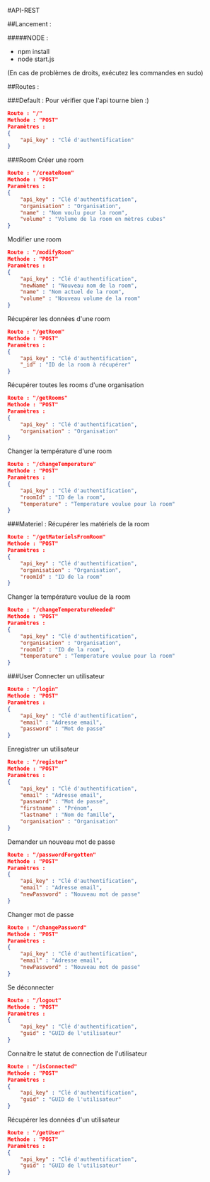 #API-REST

##Lancement :

#####NODE :
- npm install
- node start.js

(En cas de problèmes de droits, exécutez les commandes en sudo)

##Routes :

###Default :
Pour vérifier que l'api tourne bien :)
```json
Route : "/"  
Methode : "POST"
Paramètres :
{
	"api_key" : "Clé d'authentification"
}
```
###Room
Créer une room
```json
Route : "/createRoom"  
Methode : "POST"
Paramètres :
{
	"api_key" : "Clé d'authentification",
	"organisation" : "Organisation",
	"name" : "Nom voulu pour la room",
	"volume" : "Volume de la room en mètres cubes"
}
```
Modifier une room
```json
Route : "/modifyRoom"  
Methode : "POST"
Paramètres :
{
	"api_key" : "Clé d'authentification",
	"newName" : "Nouveau nom de la room",
	"name" : "Nom actuel de la room",
	"volume" : "Nouveau volume de la room"
}
```
Récupérer les données d'une room
```json
Route : "/getRoom"  
Methode : "POST"
Paramètres :
{
	"api_key" : "Clé d'authentification",
	"_id" : "ID de la room à récupérer"
}
```
Récupérer toutes les rooms d'une organisation
```json
Route : "/getRooms"  
Methode : "POST"
Paramètres :
{
	"api_key" : "Clé d'authentification",
	"organisation" : "Organisation"
}
```
Changer la température d'une room
```json
Route : "/changeTemperature"  
Methode : "POST"
Paramètres :
{
	"api_key" : "Clé d'authentification",
	"roomId" : "ID de la room",
	"temperature" : "Temperature voulue pour la room"
}
```
###Materiel :
Récupérer les matériels de la room 
```json
Route : "/getMaterielsFromRoom"  
Methode : "POST"
Paramètres :
{
	"api_key" : "Clé d'authentification",
	"organisation" : "Organisation",
	"roomId" : "ID de la room"
}
```
Changer la température voulue de la room
```json
Route : "/changeTemperatureNeeded"  
Methode : "POST"
Paramètres :
{
	"api_key" : "Clé d'authentification",
	"organisation" : "Organisation",
	"roomId" : "ID de la room",
	"temperature" : "Temperature voulue pour la room"
}
```
###User
Connecter un utilisateur
```json
Route : "/login"  
Methode : "POST"
Paramètres :
{
	"api_key" : "Clé d'authentification",
	"email" : "Adresse email",
	"password" : "Mot de passe"
}
```
Enregistrer un utilisateur
```json
Route : "/register"  
Methode : "POST"
Paramètres :
{
	"api_key" : "Clé d'authentification",
	"email" : "Adresse email",
	"password" : "Mot de passe",
	"firstname" : "Prénom",
	"lastname" : "Nom de famille",
	"organisation" : "Organisation"
}
```
Demander un nouveau mot de passe
```json
Route : "/passwordForgotten"  
Methode : "POST"
Paramètres :
{
	"api_key" : "Clé d'authentification",
	"email" : "Adresse email",
	"newPassword" : "Nouveau mot de passe"
}
```
Changer mot de passe
```json
Route : "/changePassword"  
Methode : "POST"
Paramètres :
{
	"api_key" : "Clé d'authentification",
	"email" : "Adresse email",
	"newPassword" : "Nouveau mot de passe"
}
```
Se déconnecter
```json
Route : "/logout"  
Methode : "POST"
Paramètres :
{
	"api_key" : "Clé d'authentification",
	"guid" : "GUID de l'utilisateur"
}
```
Connaitre le statut de connection de l'utilisateur
```json
Route : "/isConnected"  
Methode : "POST"
Paramètres :
{
	"api_key" : "Clé d'authentification",
	"guid" : "GUID de l'utilisateur"
}
```
Récupérer les données d'un utilisateur
```json
Route : "/getUser"  
Methode : "POST"
Paramètres :
{
	"api_key" : "Clé d'authentification",
	"guid" : "GUID de l'utilisateur"
}
```
